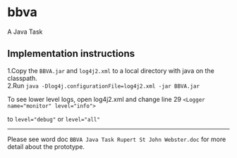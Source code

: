 # bbva
A Java Task

Implementation instructions  
---------------------------

  1.Copy the  `BBVA.jar`  and  `log4j2.xml`  to a local directory with java on the classpath.  
  2.Run  `java -Dlog4j.configurationFile=log4j2.xml -jar BBVA.jar`  

To see lower level logs, open log4j2.xml and change line 29
`<Logger name="monitor" level="info">`

to  `level="debug"`  or  `level="all"` 

----------------------------

Please see word doc  `BBVA Java Task Rupert St John Webster.doc`  for more detail about the prototype.
